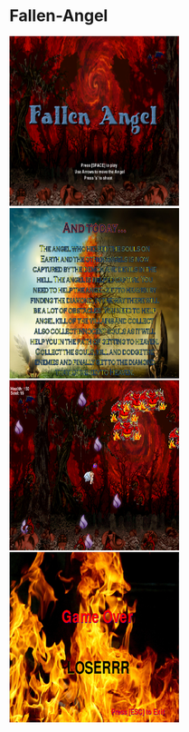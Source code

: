 # Fallen-Angel
<img src = "https://github.com/azahra1598/Fallen-Angel/blob/master/game%20plan/2.PNG" width = "300" height = "300">
<img src = "https://github.com/azahra1598/Fallen-Angel/blob/master/game%20plan/3.PNG" width = "300" height = "300">
<img src = "https://github.com/azahra1598/Fallen-Angel/blob/master/game%20plan/5.PNG" width = "300" height = "300">
<img src = "https://github.com/azahra1598/Fallen-Angel/blob/master/game%20plan/1.PNG" width = "300" height = "300">
